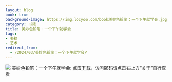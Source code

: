 ```yaml
---
layout: blog
book: true
background-image: https://img.locyoo.com/book美妙色铅笔：一个下午就学会.jpg
category: 书籍
title: 美妙色铅笔：一个下午就学会
tags:
- 书籍
- 艺术
redirect_from:
  - /2024/03/美妙色铅笔：一个下午就学会/
---
```

![](https://img.locyoo.com/book美妙色铅笔：一个下午就学会.jpg)
美妙色铅笔：一个下午就学会: <a name = "ref1" href="https://url18.ctfile.com/f/50983618-1226041522-910bb6?p=3619">点击下载</a>，访问密码请点击右上方“关于”自行查看